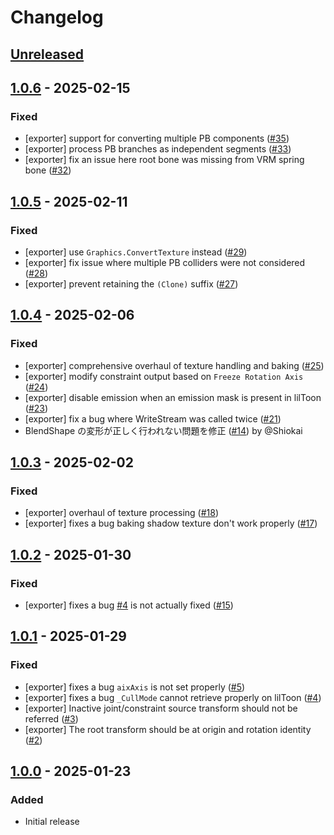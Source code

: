 # Changelog

## [Unreleased]

## [1.0.6] - 2025-02-15

### Fixed

- [exporter] support for converting multiple PB components ([#35](https://github.com/hkrn/ndmf-vrm-exporter/pull/35))
- [exporter] process PB branches as independent segments ([#33](https://github.com/hkrn/ndmf-vrm-exporter/pull/33))
- [exporter] fix an issue here root bone was missing from VRM spring bone ([#32](https://github.com/hkrn/ndmf-vrm-exporter/pull/32))

## [1.0.5] - 2025-02-11

### Fixed

- [exporter] use `Graphics.ConvertTexture` instead ([#29](https://github.com/hkrn/ndmf-vrm-exporter/pull/29))
- [exporter] fix issue where multiple PB colliders were not considered ([#28](https://github.com/hkrn/ndmf-vrm-exporter/pull/28))
- [exporter] prevent retaining the `(Clone)` suffix ([#27](https://github.com/hkrn/ndmf-vrm-exporter/pull/27))

## [1.0.4] - 2025-02-06

### Fixed

- [exporter] comprehensive overhaul of texture handling and baking ([#25](https://github.com/hkrn/ndmf-vrm-exporter/pull/25))
- [exporter] modify constraint output based on `Freeze Rotation Axis` ([#24](https://github.com/hkrn/ndmf-vrm-exporter/pull/24))
- [exporter] disable emission when an emission mask is present in lilToon ([#23](https://github.com/hkrn/ndmf-vrm-exporter/pull/23))
- [exporter] fix a bug where WriteStream was called twice ([#21](https://github.com/hkrn/ndmf-vrm-exporter/pull/21))
- BlendShape の変形が正しく行われない問題を修正 ([#14](https://github.com/hkrn/ndmf-vrm-exporter/pull/14)) by @Shiokai

## [1.0.3] - 2025-02-02

### Fixed

- [exporter] overhaul of texture processing ([#18](https://github.com/hkrn/ndmf-vrm-exporter/pull/18))
- [exporter] fixes a bug baking shadow texture don't work properly ([#17](https://github.com/hkrn/ndmf-vrm-exporter/pull/17))

## [1.0.2] - 2025-01-30

### Fixed

- [exporter] fixes a bug [#4](https://github.com/hkrn/ndmf-vrm-exporter/pull/4) is not actually fixed ([#15](https://github.com/hkrn/ndmf-vrm-exporter/pull/15))

## [1.0.1] - 2025-01-29

### Fixed

- [exporter] fixes a bug `aixAxis` is not set properly ([#5](https://github.com/hkrn/ndmf-vrm-exporter/pull/5))
- [exporter] fixes a bug `_CullMode` cannot retrieve properly on lilToon ([#4](https://github.com/hkrn/ndmf-vrm-exporter/pull/4))
- [exporter] Inactive joint/constraint source transform should not be referred ([#3](https://github.com/hkrn/ndmf-vrm-exporter/pull/3))
- [exporter] The root transform should be at origin and rotation identity ([#2](https://github.com/hkrn/ndmf-vrm-exporter/pull/2))

## [1.0.0] - 2025-01-23

### Added

- Initial release

[unreleased]: https://github.com/hkrn/ndmf-vrm-exporter/compare/1.0.6...HEAD
[1.0.6]: https://github.com/hkrn/ndmf-vrm-exporter/compare/1.0.5...1.0.6
[1.0.5]: https://github.com/hkrn/ndmf-vrm-exporter/compare/1.0.4...1.0.5
[1.0.4]: https://github.com/hkrn/ndmf-vrm-exporter/compare/1.0.3...1.0.4
[1.0.3]: https://github.com/hkrn/ndmf-vrm-exporter/compare/1.0.2...1.0.3
[1.0.2]: https://github.com/hkrn/ndmf-vrm-exporter/compare/1.0.1...1.0.2
[1.0.1]: https://github.com/hkrn/ndmf-vrm-exporter/compare/1.0.0...1.0.1
[1.0.0]: https://github.com/hkrn/ndmf-vrm-exporter/releases/tag/1.0.0

